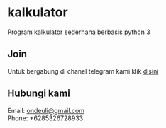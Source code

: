 # kalkulator
Program kalkulator sederhana berbasis python 3
## Join
Untuk bergabung di chanel telegram kami klik <a href='t.me/terminalnewbe'>disini</a>
## Hubungi kami
Email: ondeuli@gmail.com <br>
Phone: +6285326728933
